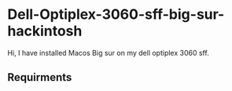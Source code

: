 # Dell-Optiplex-3060-sff-big-sur-hackintosh

Hi, I have installed Macos Big sur on my dell optiplex 3060 sff. 

## Requirments
